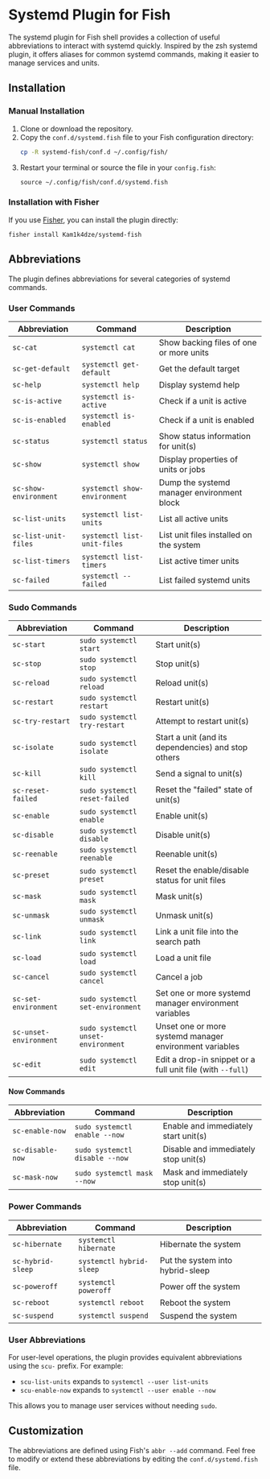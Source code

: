 # Systemd Plugin for Fish

The systemd plugin for Fish shell provides a collection of useful abbreviations to interact with systemd quickly. Inspired by the zsh systemd plugin, it offers aliases for common systemd commands, making it easier to manage services and units.

## Installation

### Manual Installation

1. Clone or download the repository.
2. Copy the `conf.d/systemd.fish` file to your Fish configuration directory:
   ```bash
   cp -R systemd-fish/conf.d ~/.config/fish/
   ```
3. Restart your terminal or source the file in your `config.fish`:
   ```fish
   source ~/.config/fish/conf.d/systemd.fish
   ```

### Installation with Fisher

If you use [Fisher](https://github.com/jorgebucaran/fisher), you can install the plugin directly:
```fish
fisher install Kam1k4dze/systemd-fish
```
## Abbreviations

The plugin defines abbreviations for several categories of systemd commands.

### User Commands

| Abbreviation          | Command                          | Description                                     |
|-----------------------|----------------------------------|-------------------------------------------------|
| `sc-cat`              | `systemctl cat`                  | Show backing files of one or more units         |
| `sc-get-default`      | `systemctl get-default`          | Get the default target                          |
| `sc-help`             | `systemctl help`                 | Display systemd help                            |
| `sc-is-active`        | `systemctl is-active`            | Check if a unit is active                       |
| `sc-is-enabled`       | `systemctl is-enabled`           | Check if a unit is enabled                      |
| `sc-status`           | `systemctl status`               | Show status information for unit(s)             |
| `sc-show`             | `systemctl show`                 | Display properties of units or jobs             |
| `sc-show-environment` | `systemctl show-environment`     | Dump the systemd manager environment block      |
| `sc-list-units`       | `systemctl list-units`           | List all active units                           |
| `sc-list-unit-files`  | `systemctl list-unit-files`      | List unit files installed on the system         |
| `sc-list-timers`      | `systemctl list-timers`          | List active timer units                         |
| `sc-failed`           | `systemctl --failed`             | List failed systemd units                       |

### Sudo Commands

| Abbreviation             | Command                                  | Description                                            |
|--------------------------|------------------------------------------|--------------------------------------------------------|
| `sc-start`               | `sudo systemctl start`                   | Start unit(s)                                          |
| `sc-stop`                | `sudo systemctl stop`                    | Stop unit(s)                                           |
| `sc-reload`              | `sudo systemctl reload`                  | Reload unit(s)                                         |
| `sc-restart`             | `sudo systemctl restart`                 | Restart unit(s)                                        |
| `sc-try-restart`         | `sudo systemctl try-restart`             | Attempt to restart unit(s)                             |
| `sc-isolate`             | `sudo systemctl isolate`                 | Start a unit (and its dependencies) and stop others    |
| `sc-kill`                | `sudo systemctl kill`                    | Send a signal to unit(s)                               |
| `sc-reset-failed`        | `sudo systemctl reset-failed`            | Reset the "failed" state of unit(s)                    |
| `sc-enable`              | `sudo systemctl enable`                  | Enable unit(s)                                         |
| `sc-disable`             | `sudo systemctl disable`                 | Disable unit(s)                                        |
| `sc-reenable`            | `sudo systemctl reenable`                | Reenable unit(s)                                       |
| `sc-preset`              | `sudo systemctl preset`                  | Reset the enable/disable status for unit files         |
| `sc-mask`                | `sudo systemctl mask`                    | Mask unit(s)                                           |
| `sc-unmask`              | `sudo systemctl unmask`                  | Unmask unit(s)                                         |
| `sc-link`                | `sudo systemctl link`                    | Link a unit file into the search path                  |
| `sc-load`                | `sudo systemctl load`                    | Load a unit file                                       |
| `sc-cancel`              | `sudo systemctl cancel`                  | Cancel a job                                           |
| `sc-set-environment`     | `sudo systemctl set-environment`         | Set one or more systemd manager environment variables   |
| `sc-unset-environment`   | `sudo systemctl unset-environment`       | Unset one or more systemd manager environment variables |
| `sc-edit`                | `sudo systemctl edit`                    | Edit a drop-in snippet or a full unit file (with `--full`) |

#### Now Commands

| Abbreviation       | Command                                   | Description                                    |
|--------------------|-------------------------------------------|------------------------------------------------|
| `sc-enable-now`    | `sudo systemctl enable --now`             | Enable and immediately start unit(s)           |
| `sc-disable-now`   | `sudo systemctl disable --now`            | Disable and immediately stop unit(s)           |
| `sc-mask-now`      | `sudo systemctl mask --now`               | Mask and immediately stop unit(s)              |

### Power Commands

| Abbreviation         | Command                    | Description                        |
|----------------------|----------------------------|------------------------------------|
| `sc-hibernate`       | `systemctl hibernate`      | Hibernate the system               |
| `sc-hybrid-sleep`    | `systemctl hybrid-sleep`   | Put the system into hybrid-sleep   |
| `sc-poweroff`        | `systemctl poweroff`       | Power off the system               |
| `sc-reboot`          | `systemctl reboot`         | Reboot the system                  |
| `sc-suspend`         | `systemctl suspend`        | Suspend the system                 |

### User Abbreviations

For user-level operations, the plugin provides equivalent abbreviations using the `scu-` prefix. For example:

- `scu-list-units` expands to `systemctl --user list-units`
- `scu-enable-now` expands to `systemctl --user enable --now`

This allows you to manage user services without needing `sudo`.

## Customization

The abbreviations are defined using Fish's `abbr --add` command. Feel free to modify or extend these abbreviations by editing the `conf.d/systemd.fish` file.
